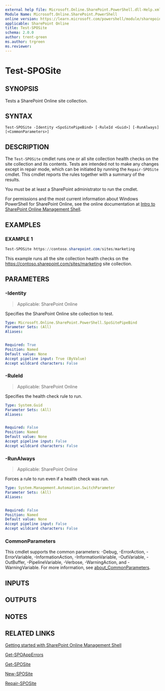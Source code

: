 ```yaml
---
external help file: Microsoft.Online.SharePoint.PowerShell.dll-Help.xml
Module Name: Microsoft.Online.SharePoint.PowerShell
online version: https://learn.microsoft.com/powershell/module/sharepoint-online/test-sposite
applicable: SharePoint Online
title: Test-SPOSite
schema: 2.0.0
author: trent-green
ms.author: trgreen
ms.reviewer:
---
```


# Test-SPOSite

## SYNOPSIS

Tests a SharePoint Online site collection.

## SYNTAX

```
Test-SPOSite -Identity <SpoSitePipeBind> [-RuleId <Guid>] [-RunAlways] [<CommonParameters>]
```

## DESCRIPTION

The `Test-SPOSite` cmdlet runs one or all site collection health checks on the site collection and its contents.
Tests are intended not to make any changes except in repair mode, which can be initiated by running the `Repair-SPOSite` cmdlet.
This cmdlet reports the rules together with a summary of the results.

You must be at least a SharePoint administrator to run the cmdlet.

For permissions and the most current information about Windows PowerShell for SharePoint Online, see the online documentation at [Intro to SharePoint Online Management Shell](/powershell/sharepoint/sharepoint-online/introduction-sharepoint-online-management-shell).

## EXAMPLES

### EXAMPLE 1

```powershell
Test-SPOSite https://contoso.sharepoint.com/sites/marketing
```

This example runs all the site collection health checks on the <https://contoso.sharepoint.com/sites/marketing> site collection.

## PARAMETERS

### -Identity

> Applicable: SharePoint Online

Specifies the SharePoint Online site collection to test.

```yaml
Type: Microsoft.Online.SharePoint.PowerShell.SpoSitePipeBind
Parameter Sets: (All)
Aliases:


Required: True
Position: Named
Default value: None
Accept pipeline input: True (ByValue)
Accept wildcard characters: False
```

### -RuleId

> Applicable: SharePoint Online

Specifies the health check rule to run.

```yaml
Type: System.Guid
Parameter Sets: (All)
Aliases:


Required: False
Position: Named
Default value: None
Accept pipeline input: False
Accept wildcard characters: False
```

### -RunAlways

> Applicable: SharePoint Online

Forces a rule to run even if a health check was run.

```yaml
Type: System.Management.Automation.SwitchParameter
Parameter Sets: (All)
Aliases:


Required: False
Position: Named
Default value: None
Accept pipeline input: False
Accept wildcard characters: False
```

### CommonParameters

This cmdlet supports the common parameters: -Debug, -ErrorAction, -ErrorVariable, -InformationAction, -InformationVariable, -OutVariable, -OutBuffer, -PipelineVariable, -Verbose, -WarningAction, and -WarningVariable. For more information, see [about_CommonParameters](https://go.microsoft.com/fwlink/?LinkID=113216).

## INPUTS

## OUTPUTS

## NOTES

## RELATED LINKS

[Getting started with SharePoint Online Management Shell](/powershell/sharepoint/sharepoint-online/connect-sharepoint-online)

[Get-SPOAppErrors](Get-SPOAppErrors.md)

[Get-SPOSite](Get-SPOSite.md)

[New-SPOSite](New-SPOSite.md)

[Repair-SPOSite](Repair-SPOSite.md)
